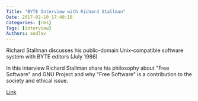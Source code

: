 ```yaml
---
Title: "BYTE Interview with Richard Stallman"
Date: 2017-02-10 17:40:18
Categories: [rms]
Tags: [interview]
Authors: sedlav
---
```


Richard Stallman discusses his public-domain Unix-compatible software system with BYTE editors (July 1986)

In this interview Richard Stallman share his philosophy about "Free Software" and GNU Project and why "Free Software" is a contribution to the society and ethical issue.

[Link](http://www.gnu.org/gnu/byte-interview.html)
